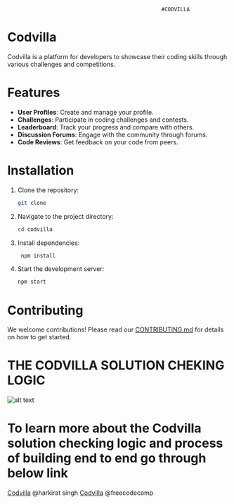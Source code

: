                                                      #CODVILLA
# Codvilla
Codvilla is a platform for developers to showcase their coding skills through various challenges and competitions.
# Features
- **User Profiles**: Create and manage your profile.
- **Challenges**: Participate in coding challenges and contests.
- **Leaderboard**: Track your progress and compare with others.
- **Discussion Forums**: Engage with the community through forums.
- **Code Reviews**: Get feedback on your code from peers.
# Installation
1. Clone the repository:
   ```bash
   git clone
2. Navigate to the project directory:
   ```bash
   cd codvilla
   ```
3. Install dependencies:
   ```bash  
    npm install
    ```
4. Start the development server:
    ```bash
    npm start
    ```

# Contributing
We welcome contributions! Please read our [CONTRIBUTING.md](CONTRIBUTING.md) for details on how to get started.

# THE CODVILLA  SOLUTION CHEKING LOGIC 
![alt text](IMAGE/leetcode.png)
 
 # To learn more about the Codvilla solution checking logic and process of building end to end go through below link
[Codvilla](https://www.youtube.com/live/t1QzdeUzxXI?si=9zb9bxJYviUKqptO) @harkirat singh
[Codvilla](https://youtu.be/GnodscC2p-A?si=sOs0jyvvWTL51wLC) @freecodecamp
